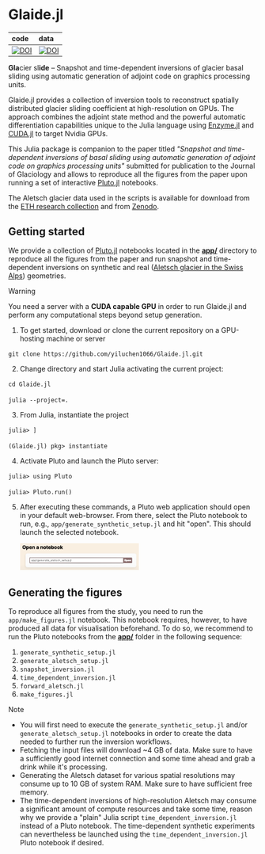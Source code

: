 # Glaide.jl
| code | data |
| :--- | :--- |
| [![DOI](https://zenodo.org/badge/DOI/10.5281/zenodo.13219402.svg)](https://doi.org/10.5281/zenodo.13219402) | [![DOI](https://zenodo.org/badge/DOI/10.5281/zenodo.13133070.svg)](https://doi.org/10.5281/zenodo.13133070) |

**Gla**cier sl**ide** &ndash; Snapshot and time-dependent inversions of glacier basal sliding using automatic generation of adjoint code on graphics processing units.

Glaide.jl provides a collection of inversion tools to reconstruct spatially distributed glacier sliding coefficient at high-resolution on GPUs. The approach combines the adjoint state method and the powerful automatic differentiation capabilities unique to the Julia language using [Enzyme.jl](https://github.com/EnzymeAD/Enzyme.jl) and [CUDA.jl](https://github.com/JuliaGPU/CUDA.jl) to target Nvidia GPUs.

This Julia package is companion to the paper titled _"Snapshot and time-dependent inversions of basal sliding using automatic generation of adjoint code on graphics processing units"_ submitted for publication to the Journal of Glaciology and allows to reproduce all the figures from the paper upon running a set of interactive [Pluto.jl](https://plutojl.org) notebooks.

The Aletsch glacier data used in the scripts is available for download from the [ETH research collection](https://www.research-collection.ethz.ch) and from [Zenodo](https://doi.org/10.5281/zenodo.13133070).

## Getting started
We provide a collection of [Pluto.jl](https://plutojl.org) notebooks located in the [**app/**](./app/) directory to reproduce all the figures from the paper and run snapshot and time-dependent inversions on synthetic and real ([Aletsch glacier in the Swiss Alps](https://s.geo.admin.ch/may6x854g9bn)) geometries.

> [!WARNING]
> You need a server with a **CUDA capable GPU** in order to run Glaide.jl and perform any computational steps beyond setup generation.

1. To get started, download or clone the current repository on a GPU-hosting machine or server
```
git clone https://github.com/yiluchen1066/Glaide.jl.git
```

2. Change directory and start Julia activating the current project:
```
cd Glaide.jl

julia --project=.
```

3. From Julia, instantiate the project
```julia-repl
julia> ]

(Glaide.jl) pkg> instantiate
```

4. Activate Pluto and launch the Pluto server:
```julia-repl
julia> using Pluto

julia> Pluto.run()
```

5. After executing these commands, a Pluto web application should open in your default web-browser. From there, select the Pluto notebook to run, e.g., `app/generate_synthetic_setup.jl` and hit "open". This should launch the selected notebook.

    <img src="assets/pluto_ui.png" width=50%/>

## Generating the figures
To reproduce all figures from the study, you need to run the `app/make_figures.jl` notebook. This notebook requires, however, to have produced all data for visualisation beforehand. To do so, we recommend to run the Pluto notebooks from the [**app/**](./app/) folder in the following sequence:
1. `generate_synthetic_setup.jl`
2. `generate_aletsch_setup.jl`
3. `snapshot_inversion.jl`
4. `time_dependent_inversion.jl`
5. `forward_aletsch.jl`
6. `make_figures.jl`

> [!NOTE]
> - You will first need to execute the `generate_synthetic_setup.jl` and/or `generate_aletsch_setup.jl` notebooks in order to create the data needed to further run the inversion workflows.
> - Fetching the input files will download ~4 GB of data. Make sure to have a sufficiently good internet connection and some time ahead and grab a drink while it's processing.
> - Generating the Aletsch dataset for various spatial resolutions may consume up to 10 GB of system RAM. Make sure to have sufficient free memory.
> - The time-dependent inversions of high-resolution Aletsch may consume a significant amount of compute resources and take some time, reason why we provide a "plain" Julia script `time_dependent_inversion.jl` instead of a Pluto notebook. The time-dependent synthetic experiments can nevertheless be launched using the `time_dependent_inversion.jl` Pluto notebook if desired.
